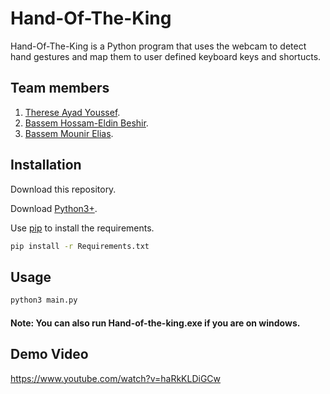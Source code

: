 # Hand-Of-The-King

Hand-Of-The-King is a Python program that  uses the webcam to detect hand gestures and map them to user defined keyboard keys and shortucts.

## Team members 
1) [Therese Ayad Youssef](https://github.com/ThereseAyad).
2) [Bassem Hossam-Eldin Beshir](https://github.com/bassemhossam).
3) [Bassem Mounir Elias](https://github.com/BassemMounir).


## Installation

Download this repository.

Download [Python3+](https://www.python.org/downloads/).

Use [pip](https://pip.pypa.io/en/stable/) to install the requirements.

```bash
pip install -r Requirements.txt
```

## Usage

```bash
python3 main.py
```
####  Note: You can also run Hand-of-the-king.exe if you are on windows.

## Demo Video 

https://www.youtube.com/watch?v=haRkKLDiGCw


